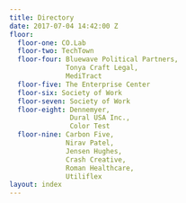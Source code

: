 ```yaml
---
title: Directory
date: 2017-07-04 14:42:00 Z
floor:
  floor-one: CO.Lab
  floor-two: TechTown
  floor-four: Bluewave Political Partners,
              Tonya Craft Legal,
              MediTract
  floor-five: The Enterprise Center
  floor-six: Society of Work
  floor-seven: Society of Work
  floor-eight: Dennemyer,
               Dural USA Inc.,
               Color Test
  floor-nine: Carbon Five,
              Nirav Patel,
              Jensen Hughes,
              Crash Creative,
              Roman Healthcare,
              Utiliflex
layout: index
---
```

